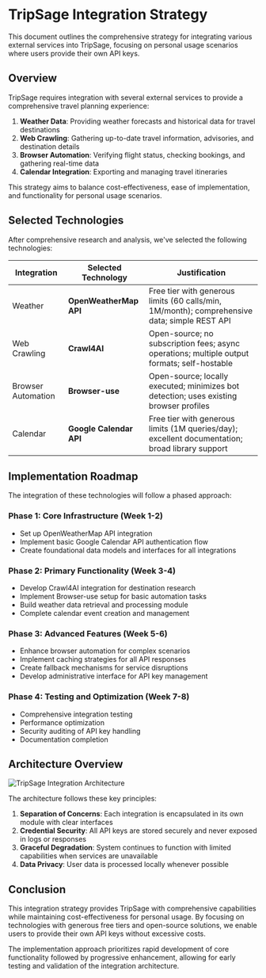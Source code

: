 # TripSage Integration Strategy

This document outlines the comprehensive strategy for integrating various external services into TripSage, focusing on personal usage scenarios where users provide their own API keys.

## Overview

TripSage requires integration with several external services to provide a comprehensive travel planning experience:

1. **Weather Data**: Providing weather forecasts and historical data for travel destinations
2. **Web Crawling**: Gathering up-to-date travel information, advisories, and destination details
3. **Browser Automation**: Verifying flight status, checking bookings, and gathering real-time data
4. **Calendar Integration**: Exporting and managing travel itineraries

This strategy aims to balance cost-effectiveness, ease of implementation, and functionality for personal usage scenarios.

## Selected Technologies

After comprehensive research and analysis, we've selected the following technologies:

| Integration        | Selected Technology     | Justification                                                                                   |
| ------------------ | ----------------------- | ----------------------------------------------------------------------------------------------- |
| Weather            | **OpenWeatherMap API**  | Free tier with generous limits (60 calls/min, 1M/month); comprehensive data; simple REST API    |
| Web Crawling       | **Crawl4AI**            | Open-source; no subscription fees; async operations; multiple output formats; self-hostable     |
| Browser Automation | **Browser-use**         | Open-source; locally executed; minimizes bot detection; uses existing browser profiles          |
| Calendar           | **Google Calendar API** | Free tier with generous limits (1M queries/day); excellent documentation; broad library support |

## Implementation Roadmap

The integration of these technologies will follow a phased approach:

### Phase 1: Core Infrastructure (Week 1-2)

- Set up OpenWeatherMap API integration
- Implement basic Google Calendar API authentication flow
- Create foundational data models and interfaces for all integrations

### Phase 2: Primary Functionality (Week 3-4)

- Develop Crawl4AI integration for destination research
- Implement Browser-use setup for basic automation tasks
- Build weather data retrieval and processing module
- Complete calendar event creation and management

### Phase 3: Advanced Features (Week 5-6)

- Enhance browser automation for complex scenarios
- Implement caching strategies for all API responses
- Create fallback mechanisms for service disruptions
- Develop administrative interface for API key management

### Phase 4: Testing and Optimization (Week 7-8)

- Comprehensive integration testing
- Performance optimization
- Security auditing of API key handling
- Documentation completion

## Architecture Overview

![TripSage Integration Architecture](../assets/integration_architecture.png)

The architecture follows these key principles:

1. **Separation of Concerns**: Each integration is encapsulated in its own module with clear interfaces
2. **Credential Security**: All API keys are stored securely and never exposed in logs or responses
3. **Graceful Degradation**: System continues to function with limited capabilities when services are unavailable
4. **Data Privacy**: User data is processed locally whenever possible

## Conclusion

This integration strategy provides TripSage with comprehensive capabilities while maintaining cost-effectiveness for personal usage. By focusing on technologies with generous free tiers and open-source solutions, we enable users to provide their own API keys without excessive costs.

The implementation approach prioritizes rapid development of core functionality followed by progressive enhancement, allowing for early testing and validation of the integration architecture.
